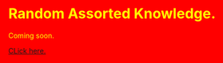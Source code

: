 <html style="background-color:red;">
  
<body style="background-color:red;">
  
  <h1 style="color:yellow">Random Assorted Knowledge.</h1>
  
</body>
  
  <body style="background-color:red;">
    
  <p style="color:yellow">Coming soon.</p>
    
  </body>
  
  <a href="url">CLick here.</a>
  
 </html>
